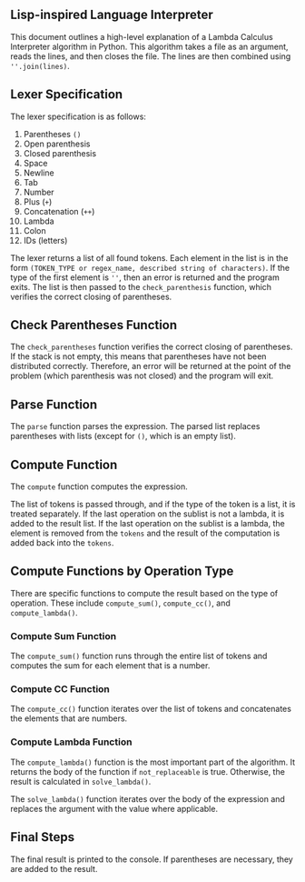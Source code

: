 ## Lisp-inspired Language Interpreter 

This document outlines a high-level explanation of a Lambda Calculus Interpreter algorithm in Python. This algorithm takes a file as an argument, reads the lines, and then closes the file. The lines are then combined using `''.join(lines)`.

## Lexer Specification

The lexer specification is as follows:

1. Parentheses `()`
2. Open parenthesis
3. Closed parenthesis
4. Space
5. Newline
6. Tab
7. Number
8. Plus (`+`)
9. Concatenation (`++`)
10. Lambda
11. Colon
12. IDs (letters)

The lexer returns a list of all found tokens. Each element in the list is in the form `(TOKEN_TYPE or regex_name, described string of characters)`. If the type of the first element is `''`, then an error is returned and the program exits. The list is then passed to the `check_parenthesis` function, which verifies the correct closing of parentheses.

## Check Parentheses Function

The `check_parentheses` function verifies the correct closing of parentheses. If the stack is not empty, this means that parentheses have not been distributed correctly. Therefore, an error will be returned at the point of the problem (which parenthesis was not closed) and the program will exit.

## Parse Function

The `parse` function parses the expression. The parsed list replaces parentheses with lists (except for `()`, which is an empty list).

## Compute Function

The `compute` function computes the expression.

The list of tokens is passed through, and if the type of the token is a list, it is treated separately. If the last operation on the sublist is not a lambda, it is added to the result list. If the last operation on the sublist is a lambda, the element is removed from the `tokens` and the result of the computation is added back into the `tokens`.

## Compute Functions by Operation Type

There are specific functions to compute the result based on the type of operation. These include `compute_sum()`, `compute_cc()`, and `compute_lambda()`.

### Compute Sum Function

The `compute_sum()` function runs through the entire list of tokens and computes the sum for each element that is a number.

### Compute CC Function

The `compute_cc()` function iterates over the list of tokens and concatenates the elements that are numbers.

### Compute Lambda Function

The `compute_lambda()` function is the most important part of the algorithm. It returns the body of the function if `not_replaceable` is true. Otherwise, the result is calculated in `solve_lambda()`.

The `solve_lambda()` function iterates over the body of the expression and replaces the argument with the value where applicable.

## Final Steps

The final result is printed to the console. If parentheses are necessary, they are added to the result.
